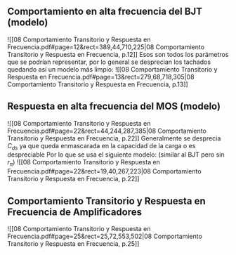 ## Comportamiento en alta frecuencia del BJT (modelo)
![[08 Comportamiento Transitorio y Respuesta en Frecuencia.pdf#page=12&rect=389,44,710,225|08 Comportamiento Transitorio y Respuesta en Frecuencia, p.12]]
Esos son todos los parámetros que se podrían representar, por lo general se desprecian los tachados quedando así un modelo más limpio:
![[08 Comportamiento Transitorio y Respuesta en Frecuencia.pdf#page=13&rect=279,68,718,305|08 Comportamiento Transitorio y Respuesta en Frecuencia, p.13]]

## Respuesta en alta frecuencia del MOS (modelo)
![[08 Comportamiento Transitorio y Respuesta en Frecuencia.pdf#page=22&rect=44,244,287,385|08 Comportamiento Transitorio y Respuesta en Frecuencia, p.22]]
Generalmente se desprecia $C_{ds}$ ya que queda enmascarada en la capacidad de la carga o es despreciable
Por lo que se usa el siguiente modelo: (similar al BJT pero sin $r_{\pi}$)
![[08 Comportamiento Transitorio y Respuesta en Frecuencia.pdf#page=22&rect=19,40,267,223|08 Comportamiento Transitorio y Respuesta en Frecuencia, p.22]]

## Comportamiento Transitorio y Respuesta en Frecuencia de Amplificadores

![[08 Comportamiento Transitorio y Respuesta en Frecuencia.pdf#page=25&rect=25,72,553,502|08 Comportamiento Transitorio y Respuesta en Frecuencia, p.25]]
